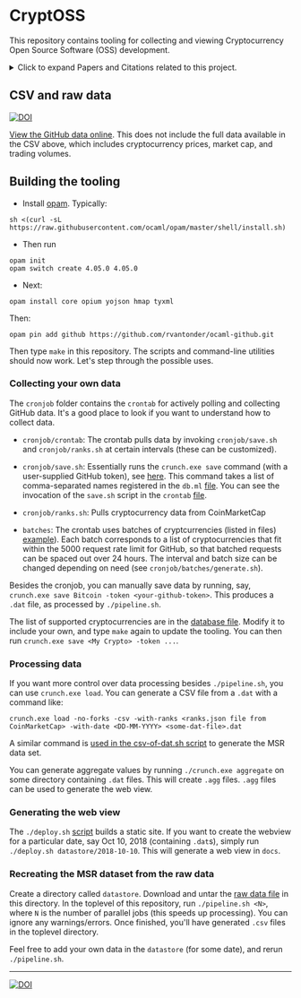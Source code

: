 # CryptOSS

This repository contains tooling for collecting and viewing Cryptocurrency Open Source Software (OSS) development.

<details>
  <summary>Click to expand Papers and Citations related to this project.</summary>
  
```
@inproceedings{trockman-striking-gold-2019, 
  title = {{Striking Gold in Software Repositories? An Econometric Study of Cryptocurrencies on GitHub}},
  booktitle = "International Conference on Mining Software Repositories", author = "Trockman, Asher and {van~Tonder}, Rijnard and Vasilescu, Bogdan",
  series = {MSR '19},
  year = 2019
}
```
[Paper Link](https://cmustrudel.github.io/papers/msr19crypto.pdf)

```
@inproceedings{van-tonder-crypto-oss-2019, 
  title = {{A Panel Data Set of Cryptocurrency Development Activity on GitHub}},
  booktitle = "International Conference on Mining Software Repositories",
  author = "{van~Tonder}, Rijnard and Trockman, Asher and {Le~Goues}, Claire",
  series = {MSR '19},
  year = 2019
} 
```
[Paper Link](https://www.cs.cmu.edu/~rvantond/pdfs/crypto-oss-msr-data-2019.pdf)
</details>

## CSV and raw data

[![DOI](https://zenodo.org/badge/DOI/10.5281/zenodo.2595588.svg)](https://doi.org/10.5281/zenodo.2595588)

[View the GitHub data online](https://rvantonder.github.io/CryptOSS). This does not include the full data available in the CSV above, which includes cryptocurrency prices, market cap, and trading volumes.

## Building the tooling

- Install [opam](https://opam.ocaml.org/doc/Install.html). Typically:

```
sh <(curl -sL https://raw.githubusercontent.com/ocaml/opam/master/shell/install.sh)
```

- Then run 
```
opam init
opam switch create 4.05.0 4.05.0 
```

- Next:

```
opam install core opium yojson hmap tyxml
```

Then:

```
opam pin add github https://github.com/rvantonder/ocaml-github.git 
```

Then type `make` in this repository. The scripts and command-line utilities should now work. Let's step through the possible uses. 

### Collecting your own data

The `cronjob` folder contains the `crontab` for actively polling and collecting GitHub data. It's a good place to look if you want to understand how to collect data.

- `cronjob/crontab`: The crontab pulls data by invoking `cronjob/save.sh` and `cronjob/ranks.sh` at certain intervals (these can be customized).

- `cronjob/save.sh`: Essentially runs the `crunch.exe save` command (with a user-supplied GitHub token), see [here](https://github.com/rvantonder/CryptOSS/blob/master/cronjob/save.sh#L14). This command takes a list of comma-separated names registered in the `db.ml` [file](https://github.com/rvantonder/CryptOSS/blob/master/lib/db.ml). You can see the invocation of the `save.sh` script in the `crontab` [file](https://github.com/rvantonder/CryptOSS/blob/master/cronjob/crontab). 

- `cronjob/ranks.sh`: Pulls cryptocurrency data from CoinMarketCap

- `batches`: The crontab uses batches of cryptcurrencies (listed in files) [example](https://github.com/rvantonder/CryptOSS/blob/master/cronjob/batches/batch-0.txt)). Each batch corresponds to a list of cryptocurrencies that fit within the 5000 request rate limit for GitHub, so that batched requests can be spaced out over 24 hours. The interval and batch size can be changed depending on need (see `cronjob/batches/generate.sh`).

Besides the cronjob, you can manually save data by running, say, `crunch.exe save Bitcoin -token <your-github-token>`. This produces a `.dat` file, as processed by `./pipeline.sh`.

The list of supported cryptocurrencies are in the [database file](https://github.com/rvantonder/CryptOSS/blob/master/lib/db.ml). Modify it to include your own, and type `make` again to update the tooling. You can then run `crunch.exe save <My Crypto> -token ...`. 

### Processing data

If you want more control over data processing besides `./pipeline.sh`, you can use `crunch.exe load`. You can generate a CSV file from a `.dat` with a command like:

```
crunch.exe load -no-forks -csv -with-ranks <ranks.json file from CoinMarketCap> -with-date <DD-MM-YYYY> <some-dat-file>.dat
```

A similar command is [used in the csv-of-dat.sh script](https://github.com/rvantonder/CryptOSS/blob/master/csv-of-dat.sh#L17) to generate the MSR data set.

You can generate aggregate values by running `./crunch.exe aggregate` on some directory containing `.dat` files. This will create `.agg` files. `.agg` files can be used to generate the web view.

### Generating the web view

The `./deploy.sh` [script](https://github.com/rvantonder/CryptOSS/blob/master/deploy.sh#L13-L18) builds a static site. If you want to create the webview for a particular date, say Oct 10, 2018 (containing `.dat`s), simply run `./deploy.sh datastore/2018-10-10`. This will generate a web view in `docs`.

### Recreating the MSR dataset from the raw data

Create a directory called `datastore`. Download and untar the [raw data file](https://zenodo.org/record/2595588/files/raw-data-2018-01-21-to-2019-02-04.tar.gz?download=1) in this directory.
In the toplevel of this repository, run `./pipeline.sh <N>`, where `N` is the number of parallel jobs (this speeds up processing). You can ignore any warnings/errors. Once finished, you'll have generated `.csv` files in the toplevel directory.

Feel free to add your own data in the `datastore` (for some date), and rerun `./pipeline.sh`.

-----

[![DOI](https://zenodo.org/badge/169338876.svg)](https://zenodo.org/badge/latestdoi/169338876)
